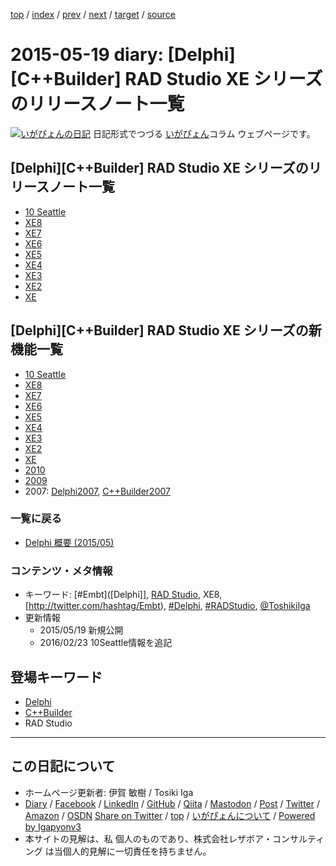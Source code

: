 [top](../index.html) 
 / [index](index.html) 
 / [prev](ig150518.html) 
 / [next](ig150520.html) 
 / [target](https://www.igapyon.jp/igapyon/diary/2015/ig150519.html) 
 / [source](https://github.com/igapyon/diary/blob/master/2015/ig150519.src.md) 

2015-05-19 diary: [Delphi][C++Builder] RAD Studio XE シリーズのリリースノート一覧
=====================================================================================================
[![いがぴょんの日記](https://www.igapyon.jp/igapyon/diary/images/iga202308_256.jpg "いがぴょん")](https://www.igapyon.jp/igapyon/diary/memo/memoigapyon.html) 日記形式でつづる [いがぴょん](https://www.igapyon.jp/igapyon/diary/memo/memoigapyon.html)コラム ウェブページです。

## [Delphi][C++Builder] RAD Studio XE シリーズのリリースノート一覧


* [10 Seattle](http://docwiki.embarcadero.com/RADStudio/Seattle/ja/%E3%83%AA%E3%83%AA%E3%83%BC%E3%82%B9_%E3%83%8E%E3%83%BC%E3%83%88)
* [XE8](http://docwiki.embarcadero.com/RADStudio/XE8/ja/XE8_%E3%81%AE%E3%83%AA%E3%83%AA%E3%83%BC%E3%82%B9_%E3%83%8E%E3%83%BC%E3%83%88)
* [XE7](http://docwiki.embarcadero.com/RADStudio/XE7/ja/XE7_%E3%81%AE%E3%83%AA%E3%83%AA%E3%83%BC%E3%82%B9_%E3%83%8E%E3%83%BC%E3%83%88)
* [XE6](http://docwiki.embarcadero.com/RADStudio/XE6/ja/XE6_%E3%81%AE%E3%83%AA%E3%83%AA%E3%83%BC%E3%82%B9_%E3%83%8E%E3%83%BC%E3%83%88)
* [XE5](http://docwiki.embarcadero.com/RADStudio/XE5/ja/XE5_%E3%81%AE%E3%83%AA%E3%83%AA%E3%83%BC%E3%82%B9_%E3%83%8E%E3%83%BC%E3%83%88)
* [XE4](http://docwiki.embarcadero.com/RADStudio/XE4/ja/XE4_%E3%81%AE%E3%83%AA%E3%83%AA%E3%83%BC%E3%82%B9_%E3%83%8E%E3%83%BC%E3%83%88)
* [XE3](http://docwiki.embarcadero.com/RADStudio/XE3/ja/XE3_%E3%81%AE%E3%83%AA%E3%83%AA%E3%83%BC%E3%82%B9_%E3%83%8E%E3%83%BC%E3%83%88)
* [XE2](http://docwiki.embarcadero.com/RADStudio/XE2/ja/XE2_%E3%81%AE%E3%83%AA%E3%83%AA%E3%83%BC%E3%82%B9_%E3%83%8E%E3%83%BC%E3%83%88)
* [XE](http://edn.embarcadero.com/jp/article/40796/)



## [Delphi][C++Builder] RAD Studio XE シリーズの新機能一覧


* [10 Seattle](http://docwiki.embarcadero.com/RADStudio/Seattle/ja/%E6%96%B0%E6%A9%9F%E8%83%BD)
* [XE8](http://docwiki.embarcadero.com/RADStudio/XE8/ja/Delphi_XE8_%E3%81%8A%E3%82%88%E3%81%B3_C%2B%2BBuilder_XE8_%E3%81%AE%E6%96%B0%E6%A9%9F%E8%83%BD)
* [XE7](http://docwiki.embarcadero.com/RADStudio/XE7/ja/Delphi_XE7_%E3%81%8A%E3%82%88%E3%81%B3_C%2B%2BBuilder_XE7_%E3%81%AE%E6%96%B0%E6%A9%9F%E8%83%BD)
* [XE6](http://docwiki.embarcadero.com/RADStudio/XE6/ja/Delphi_XE6_%E3%81%8A%E3%82%88%E3%81%B3_C%2B%2BBuilder_XE6_%E3%81%AE%E6%96%B0%E6%A9%9F%E8%83%BD)
* [XE5](http://docwiki.embarcadero.com/RADStudio/XE5/ja/Delphi_XE5_%E3%81%8A%E3%82%88%E3%81%B3_C%2B%2BBuilder_XE5_%E3%81%AE%E6%96%B0%E6%A9%9F%E8%83%BD)
* [XE4](http://docwiki.embarcadero.com/RADStudio/XE4/ja/Delphi_XE4_%E3%81%8A%E3%82%88%E3%81%B3_C%2B%2BBuilder_XE4_%E3%81%AE%E6%96%B0%E6%A9%9F%E8%83%BD)
* [XE3](http://docwiki.embarcadero.com/RADStudio/XE3/ja/Delphi_XE3_%E3%81%8A%E3%82%88%E3%81%B3_C%2B%2BBuilder_XE3_%E3%81%AE%E6%96%B0%E6%A9%9F%E8%83%BD)
* [XE2](http://docwiki.embarcadero.com/RADStudio/XE2/ja/Delphi_XE2_%E3%81%8A%E3%82%88%E3%81%B3_C%2B%2BBuilder_XE2_%E3%81%AE%E6%96%B0%E6%A9%9F%E8%83%BD)
* [XE](http://docwiki.embarcadero.com/RADStudio/XE2/ja/Delphi_XE_%E3%81%8A%E3%82%88%E3%81%B3_C%2B%2BBuilder_XE_%E3%81%AE%E6%96%B0%E6%A9%9F%E8%83%BD)
* [2010](http://docwiki.embarcadero.com/RADStudio/XE2/ja/Delphi_2010_%E3%81%8A%E3%82%88%E3%81%B3_C%2B%2BBuilder_2010_%E3%81%AE%E6%96%B0%E6%A9%9F%E8%83%BD)
* [2009](http://docwiki.embarcadero.com/RADStudio/XE2/ja/Delphi_2009_%E3%81%8A%E3%82%88%E3%81%B3_C%2B%2BBuilder_2009_%E3%81%AE%E6%96%B0%E6%A9%9F%E8%83%BD)
* 2007: [Delphi2007](http://docwiki.embarcadero.com/RADStudio/XE2/ja/RAD_Studio_%E3%81%AE%E6%96%B0%E6%A9%9F%E8%83%BD%EF%BC%88Delphi_for_Win32_2007%EF%BC%89), [C++Builder2007](http://docwiki.embarcadero.com/RADStudio/XE2/ja/RAD_Studio_%E3%81%AE%E6%96%B0%E6%A9%9F%E8%83%BD%EF%BC%88C%2B%2BBuilder_2007%EF%BC%89)



### 一覧に戻る


* [Delphi 概要 (2015/05)](https://igapyon.github.io/diary/2015/ig150511.html)



### コンテンツ・メタ情報


* キーワード: [#Embt]([Delphi]], [RAD Studio](https://www.embarcadero.com/jp/products/rad-studio), XE8, [http://twitter.com/hashtag/Embt), [#Delphi](http://twitter.com/hashtag/Delphi), [#RADStudio](http://twitter.com/hashtag/RADStudio), [@ToshikiIga](http://twitter.com/ToshikiIga)
* 更新情報
  * 2015/05/19 新規公開
  * 2016/02/23 10Seattle情報を追記

## 登場キーワード

* [Delphi](../keyword/delphi.html)
* [C++Builder](../keyword/cppbuilder.html)
* RAD Studio

----------------------------------------------------------------------------------------------------

## この日記について

* ホームページ更新者: 伊賀 敏樹 / Tosiki Iga
* [Diary](https://www.igapyon.jp/igapyon/diary/) / [Facebook](https://www.facebook.com/igapyon) / [LinkedIn](https://www.linkedin.com/in/toshikiiga) / [GitHub](https://github.com/igapyon) / [Qiita](https://qiita.com/igapyon) / [Mastodon](https://social.vivaldi.net/@igapyon) / [Post](https://post.news/igapyon) / [Twitter](https://twitter.com/ToshikiIga) / [Amazon](https://www.amazon.co.jp/%E4%BC%8A%E8%B3%80-%E6%95%8F%E6%A8%B9/e/B004LTQWCQ) / [OSDN](https://ja.osdn.net/users/iga/)
[Share on Twitter](https://twitter.com/intent/tweet?hashtags=igapyon%2Cdiary%2C%E3%81%84%E3%81%8C%E3%81%B4%E3%82%87%E3%82%93%2CDelphi%2CC%2B%2BBuilder%2CRAD+Studio&text=%5BDelphi%5D%5BC%2B%2BBuilder%5D+RAD+Studio+XE+%E3%82%B7%E3%83%AA%E3%83%BC%E3%82%BA%E3%81%AE%E3%83%AA%E3%83%AA%E3%83%BC%E3%82%B9%E3%83%8E%E3%83%BC%E3%83%88%E4%B8%80%E8%A6%A7&url=https%3A%2F%2Fwww.igapyon.jp%2Figapyon%2Fdiary%2F2015%2Fig150519.html) / [top](../index.html) / [いがぴょんについて](https://www.igapyon.jp/igapyon/diary/memo/memoigapyon.html) / [Powered by Igapyonv3](https://github.com/igapyon/igapyonv3)
* 本サイトの見解は、私 個人のものであり、株式会社レザボア・コンサルティング は当個人的見解に一切責任を持ちません。 

